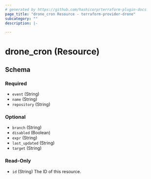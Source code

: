 ```yaml
---
# generated by https://github.com/hashicorp/terraform-plugin-docs
page_title: "drone_cron Resource - terraform-provider-drone"
subcategory: ""
description: |-
  
---
```


# drone_cron (Resource)





<!-- schema generated by tfplugindocs -->
## Schema

### Required

- `event` (String)
- `name` (String)
- `repository` (String)

### Optional

- `branch` (String)
- `disabled` (Boolean)
- `expr` (String)
- `last_updated` (String)
- `target` (String)

### Read-Only

- `id` (String) The ID of this resource.


